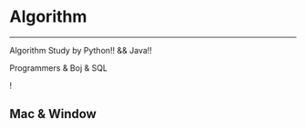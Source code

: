 # Algorithm
---
Algorithm Study by Python!! && Java!!

Programmers & Boj & SQL

!



Mac & Window
---
